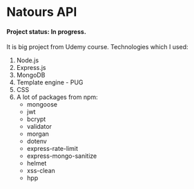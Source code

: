 # Natours API
#### Project status: In progress.

It is big project from Udemy course.
Technologies which I used:
1) Node.js
2) Express.js
3) MongoDB
4) Template engine - PUG
5) CSS
6) A lot of packages from npm:
   - mongoose 
   - jwt
   - bcrypt
   - validator
   - morgan 
   - dotenv
   - express-rate-limit
   - express-mongo-sanitize
   - helmet
   - xss-clean
   - hpp